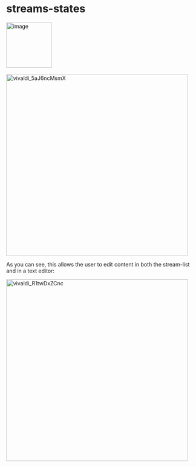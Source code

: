# streams-states

<img src="https://github.com/user-attachments/assets/17f40d8a-e8e8-4731-82cc-3ecc3eddeeea" width="120" height="120" alt="image">
<br><br>

<img src="https://github.com/user-attachments/assets/600eb73e-99d0-41cd-bec6-0a37f497cb92" width="480" alt="vivaldi_5aJ6ncMsmX" />


As you can see, this allows the user to edit content in both the stream-list and in a text editor:


<img src="https://github.com/user-attachments/assets/9fd1f50a-505c-4450-998a-b315e515aae8" width="480" alt="vivaldi_R1twDxZCnc" />
